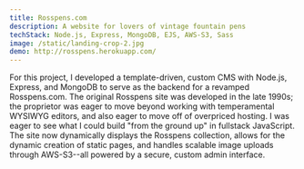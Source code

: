 ```yaml
---
title: Rosspens.com
description: A website for lovers of vintage fountain pens
techStack: Node.js, Express, MongoDB, EJS, AWS-S3, Sass
image: /static/landing-crop-2.jpg
demo: http://rosspens.herokuapp.com/
---
```


For this project, I developed a template-driven, custom CMS with Node.js, Express, and MongoDB to serve as the backend for a revamped Rosspens.com. The original Rosspens site was developed in the late 1990s; the proprietor was eager to move beyond working with temperamental WYSIWYG editors, and also eager to move off of overpriced hosting. I was eager to see what I could build "from the ground up" in fullstack JavaScript. The site now dynamically displays the Rosspens collection, allows for the dynamic creation of static pages, and handles scalable image uploads through AWS-S3--all powered by a secure, custom admin interface. 